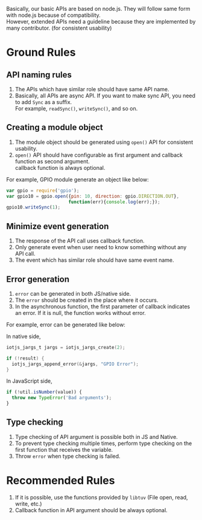 Basically, our basic APIs are based on node.js. They will follow same form with node.js because of compatibility.<br>
However, extended APIs need a guideline because they are implemented by many contributor. (for consistent usability)


# Ground Rules

## API naming rules
1. The APIs which have similar role should have same API name.
2. Basically, all APIs are async API. If you want to make sync API, you need to add `Sync` as a suffix.<br>For example, `readSync()`, `writeSync()`, and so on.

## Creating a module object
1. The module object should be generated using `open()` API for consistent usability.
2. `open()` API should have configurable as first argument and callback function as second argument.<br>callback function is always optional.

For example, GPIO module generate an object like below:
```javascript
var gpio = require('gpio');
var gpio10 = gpio.open({pin: 10, direction: gpio.DIRECTION.OUT},
                       function(err){console.log(err);});
gpio10.writeSync(1);
```

## Minimize event generation
1. The response of the API call uses callback function.
2. Only generate event when user need to know something without any API call.
3. The event which has similar role should have same event name.

## Error generation
1. `error` can be generated in both JS/native side.
2. The `error` should be created in the place where it occurs.
3. In the asynchronous function, the first parameter of callback indicates an error.
If it is null, the function works without error.

For example, error can be generated like below:

In native side,
```c
iotjs_jargs_t jargs = iotjs_jargs_create(2);

if (!result) {
  iotjs_jargs_append_error(&jargs, "GPIO Error");
}
```

In JavaScript side,
```javascript
if (!util.isNumber(value)) {
  throw new TypeError('Bad arguments');
}
```

## Type checking
1. Type checking of API argument is possible both in JS and Native.
2. To prevent type checking multiple times, perform type checking on the first function that receives the variable.
3. Throw `error` when type checking is failed.


# Recommended Rules
1. If it is possible, use the functions provided by `libtuv` (File open, read, write, etc.)
2. Callback function in API argument should be always optional.
